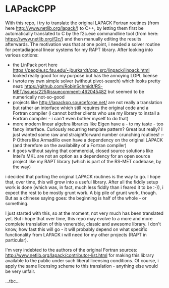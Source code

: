 # LAPackCPP

With this repo, i try to translate the original LAPACK Fortran routines (from here http://www.netlib.org/lapack/) to C++, by letting them first be automatically translated to C by the f2c.exe commandline tool (from here: https://www.netlib.org/f2c/) and then manually editing the results afterwards. The motivation was that at one point, i needed a solver routine for pentadiagonal linear systems for my RAPT library. After looking into various options:  

- the LinPack port here https://people.sc.fsu.edu/~jburkardt/cpp_src/linpack/linpack.html looked really good for my purpose but has the annoying LGPL license
- i wrote my own simple solver (without pivot-search) which looks pretty neat: https://github.com/RobinSchmidt/RS-MET/issues/225#issuecomment-462045482 but seemed to be numerically not-so-good
- projects like http://lapackpp.sourceforge.net/ are not really a translation but rather an interface which still requires the original code and a Fortran compiler (i cannot bother clients who use my library to install a Fortran compiler - i can't even bother myself to do that)
- more modern linear algebra libraries like Eigen have a - to my taste - too fancy interface. Curiously recurring template pattern? Great but really? I just wanted some raw and straightforward number crunching routines! :-P Others like Armadillo even have a dependency on the original LAPACK (and therefore on the availability of a Fortran compiler)
- it goes without saying that commercial, closed source solutions like Intel's MKL are not an option as a dependency for an open source project like my RAPT library (which is part of the RS-MET codebase, by the way)

i decided that porting the original LAPACK routines is the way to go. I hope that, over time, this will grow into a useful library. After all the fiddly setup work is done (which was, in fact, much less fiddly than i feared it to be :-)), i expect the rest to be mostly grunt work. A big pile of grunt work, though. But as a chinese saying goes: the beginning is half of the whole - or something.

I just started with this, so at the moment, not very much has been translated yet. But i hope that over time, this repo may evolve to a more and more complete translation of this venerable, classic and awesome library. I don't know, how fast this will go - it will probably depend on what specific functionality from LAPACK i will need for my other projects (RAPT in particular).

I'm very indebted to the authors of the original Fortran sources:
http://www.netlib.org/lapack/contributor-list.html
for making this library available to the public under such liberal licensing conditions. Of course, i apply the same licensing scheme to this translation - anything else would be very unfair.

...tbc...
